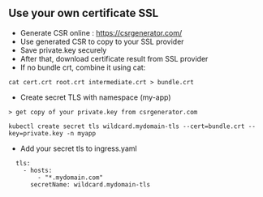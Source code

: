 ## Use your own certificate SSL
- Generate CSR online : https://csrgenerator.com/
- Use generated CSR to copy to your SSL provider
- Save private.key securely
- After that, download certificate result from SSL provider
- If no bundle crt, combine it using cat:
```
cat cert.crt root.crt intermediate.crt > bundle.crt
```
- Create secret TLS with namespace (my-app)
```
> get copy of your private.key from csrgenerator.com

kubectl create secret tls wildcard.mydomain-tls --cert=bundle.crt --key=private.key -n myapp
```

- Add your secret tls to ingress.yaml
``` 
  tls:
    - hosts:
        - "*.mydomain.com"
      secretName: wildcard.mydomain-tls
```